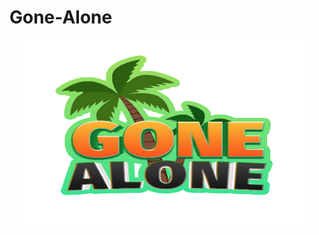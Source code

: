 # Gone-Alone
<p align="center">
  <img width="460" height="300" src="https://github.com/AkshaySharmaDEV/Gone-Alone/blob/main/Assets/2D%20Assets/Logo/Logo1.png">
</p> 
